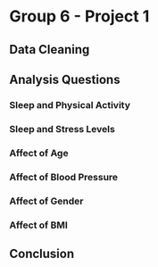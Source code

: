 # Group 6 - Project 1

## Data Cleaning

## Analysis Questions

### Sleep and Physical Activity

### Sleep and Stress Levels

### Affect of Age

### Affect of Blood Pressure

### Affect of Gender

### Affect of BMI

## Conclusion
